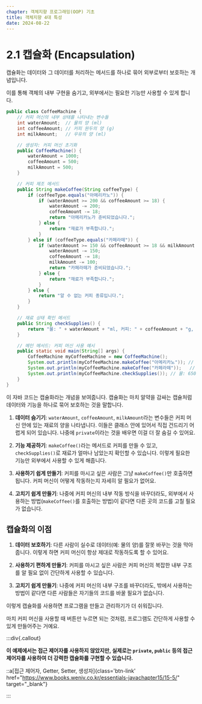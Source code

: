 ```yaml
---
chapter: 객체지향 프로그래밍(OOP) 기초
title: 객체지향 4대 특성
date: 2024-08-22
---
```


# 2.1 캡슐화 (Encapsulation)

캡슐화는 데이터와 그 데이터를 처리하는 메서드를 하나로 묶어 외부로부터 보호하는 개념입니다.

이를 통해 객체의 내부 구현을 숨기고, 외부에서는 필요한 기능만 사용할 수 있게 합니다.

```java
public class CoffeeMachine {
    // 커피 머신의 내부 상태를 나타내는 변수들
    int waterAmount;  // 물의 양 (ml)
    int coffeeAmount; // 커피 원두의 양 (g)
    int milkAmount;   // 우유의 양 (ml)

    // 생성자: 커피 머신 초기화
    public CoffeeMachine() {
        waterAmount = 1000;
        coffeeAmount = 500;
        milkAmount = 500;
    }

    // 커피 제조 메서드
    public String makeCoffee(String coffeeType) {
        if (coffeeType.equals("아메리카노")) {
            if (waterAmount >= 200 && coffeeAmount >= 18) {
                waterAmount -= 200;
                coffeeAmount -= 18;
                return "아메리카노가 준비되었습니다.";
            } else {
                return "재료가 부족합니다.";
            }
        } else if (coffeeType.equals("카페라떼")) {
            if (waterAmount >= 150 && coffeeAmount >= 18 && milkAmount >= 100) {
                waterAmount -= 150;
                coffeeAmount -= 18;
                milkAmount -= 100;
                return "카페라떼가 준비되었습니다.";
            } else {
                return "재료가 부족합니다.";
            }
        } else {
            return "알 수 없는 커피 종류입니다.";
        }
    }

    // 재료 상태 확인 메서드
    public String checkSupplies() {
        return "물: " + waterAmount + "ml, 커피: " + coffeeAmount + "g, 우유: " + milkAmount + "ml";
    }

    // 메인 메서드: 커피 머신 사용 예시
    public static void main(String[] args) {
        CoffeeMachine myCoffeeMachine = new CoffeeMachine();
        System.out.println(myCoffeeMachine.makeCoffee("아메리카노")); // 아메리카노가 준비되었습니다.
        System.out.println(myCoffeeMachine.makeCoffee("카페라떼"));   // 카페라떼가 준비되었습니다.
        System.out.println(myCoffeeMachine.checkSupplies()); // 물: 650ml, 커피: 464g, 우유: 400ml
    }
}
```

이 자바 코드는 캡슐화라는 개념을 보여줍니다. 캡슐화는 마치 알약을 감싸는 캡슐처럼 데이터와 기능을 하나로 묶어 보호하는 것을 말합니다.

1. **데이터 숨기기**:
   `waterAmount`, `coffeeAmount`, `milkAmount`라는 변수들은 커피 머신 안에 있는 재료의 양을 나타냅니다. 이들은 클래스 안에 있어서 직접 건드리기 어렵게 되어 있습니다. 나중에
   `private`이라는 것을 배우면 이걸 더 잘 숨길 수 있어요.

2. **기능 제공하기**:
   `makeCoffee()`라는 메서드로 커피를 만들 수 있고, `checkSupplies()`로 재료가 얼마나 남았는지 확인할 수 있습니다. 이렇게 필요한 기능만 외부에서 사용할 수 있게 해줍니다.

3. **사용하기 쉽게 만들기**:
   커피를 마시고 싶은 사람은 그냥 `makeCoffee()`만 호출하면 됩니다. 커피 머신이 어떻게 작동하는지 자세히 알 필요가 없어요.

4. **고치기 쉽게 만들기**:
   나중에 커피 머신의 내부 작동 방식을 바꾸더라도, 외부에서 사용하는 방법(`makeCoffee()`를 호출하는 방법)이 같다면 다른 곳의 코드를 고칠 필요가 없습니다.

## 캡슐화의 이점

1. **데이터 보호하기**:
   다른 사람이 실수로 데이터(예: 물의 양)를 잘못 바꾸는 것을 막아줍니다. 이렇게 하면 커피 머신이 항상 제대로 작동하도록 할 수 있어요.

2. **사용하기 편하게 만들기**:
   커피를 마시고 싶은 사람은 커피 머신의 복잡한 내부 구조를 알 필요 없이 간단하게 사용할 수 있습니다.

3. **고치기 쉽게 만들기**:
   나중에 커피 머신의 내부 구조를 바꾸더라도, 밖에서 사용하는 방법이 같다면 다른 사람들은 자기들의 코드를 바꿀 필요가 없습니다.

이렇게 캡슐화를 사용하면 프로그램을 만들고 관리하기가 더 쉬워집니다.

마치 커피 머신을 사용할 때 버튼만 누르면 되는 것처럼, 프로그램도 간단하게 사용할 수 있게 만들어주는 거예요.

:::div{.callout}

**이 예제에서는 접근 제어자를 사용하지 않았지만, 실제로는 `private`, `public` 등의 접근 제어자를 사용하여 더 강력한 캡슐화를 구현할 수 있습니다.**

::a[접근 제어자, Getter, Setter, 생성자]{class='btn-link' href="https://www.books.weniv.co.kr/essentials-javachapter15/15-5/" target="\_blank"}

::: 